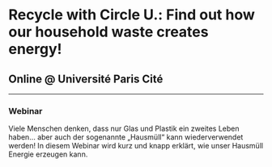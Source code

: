 # Recycle with Circle U.: Find out how our household waste creates energy!  
## Online @ Université Paris Cité
---
### Webinar
Viele Menschen denken, dass nur Glas und Plastik ein zweites Leben haben... aber auch der sogenannte „Hausmüll“ kann wiederverwendet werden! In diesem Webinar wird kurz und knapp erklärt, wie unser Hausmüll Energie erzeugen kann.